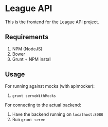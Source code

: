 # League API
This is the frontend for the League API project.

## Requirements
1. NPM (NodeJS)
2. Bower
3. Grunt + NPM install

## Usage
For running against mocks (with apimocker):
1. `grunt serveWithMocks`

For connecting to the actual backend:
1. Have the backend running on `localhost:8080`
2. Run `grunt serve`